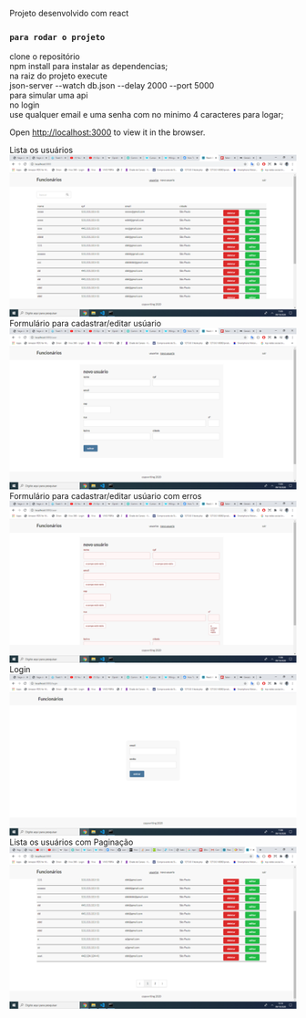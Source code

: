 Projeto desenvolvido com react

### `para rodar o projeto`
<div>clone o repositório</div>
<div>npm install para instalar as dependencias;</div>
na raiz do projeto execute</div>
<div>json-server --watch db.json --delay 2000 --port 5000</div>
 <div>para simular uma api</div>


<div>no login </div>
<div>use qualquer email e uma senha com no minimo 4 caracteres para logar;</div>

Open [http://localhost:3000](http://localhost:3000) to view it in the browser.
<div>Lista os usuários</div>
<img src='imagesReadme/captura1.png'/>
<div>Formulário para cadastrar/editar usúario</div>
<img src='imagesReadme/captura2.png'/>
<div>Formulário para cadastrar/editar usúario com erros</div>
<img src='imagesReadme/captura3.png'/>
<div>Login</div>
<img src='imagesReadme/captura4.png'/>
<div>Lista os usuários com Paginação</div>
<img src='imagesReadme/captura5.png'/>

